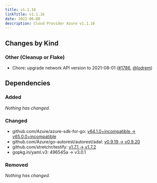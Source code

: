 ```yaml
---
title: v1.1.16
linkTitle: v1.1.16
date: 2022-06-08
description: Cloud Provider Azure v1.1.16
---
```



## Changes by Kind

### Other (Cleanup or Flake)

- Chore: upgrade network API version to 2021-08-01 ([#1786](https://github.com/kubernetes-sigs/cloud-provider-azure/pull/1786), [@lodrem](https://github.com/lodrem))

## Dependencies

### Added
_Nothing has changed._

### Changed
- github.com/Azure/azure-sdk-for-go: [v64.1.0+incompatible → v65.0.0+incompatible](https://github.com/Azure/azure-sdk-for-go/compare/v64.1.0...v65.0.0)
- github.com/Azure/go-autorest/autorest/adal: [v0.9.19 → v0.9.20](https://github.com/Azure/go-autorest/autorest/adal/compare/v0.9.19...v0.9.20)
- github.com/stretchr/testify: [v1.7.1 → v1.7.2](https://github.com/stretchr/testify/compare/v1.7.1...v1.7.2)
- gopkg.in/yaml.v3: 496545a → v3.0.1

### Removed
_Nothing has changed._
